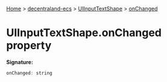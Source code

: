 [Home](./index) &gt; [decentraland-ecs](./decentraland-ecs.md) &gt; [UIInputTextShape](./decentraland-ecs.uiinputtextshape.md) &gt; [onChanged](./decentraland-ecs.uiinputtextshape.onchanged.md)

# UIInputTextShape.onChanged property


**Signature:**
```javascript
onChanged: string
```
